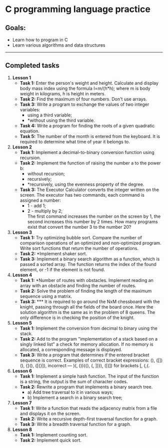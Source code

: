 # C programming language practice
## Goals:
  - Learn how to program in C
  - Learn various algorithms and data structures
---------------------------------------
## Completed tasks
1. **Lesson 1**
    - **Task 1:** Enter the person's weight and height. Calculate and display body mass index using the formula I=m/(h*h); where m is body weight in kilograms, h is height in meters.
    - **Task 2:** Find the maximum of four numbers. Don't use arrays.
    - **Task 3:** Write a program to exchange the values of two integer variables:
        - using a third variable;
        - *without using the third variable.
    - **Task 4:** Write a program for finding the roots of a given quadratic equation.
    - **Task 5:** The number of the month is entered from the keyboard. It is required to determine what time of year it belongs to.
2. **Lesson 2**
    - **Task 1:** Implement a decimal-to-binary conversion function using recursion.
    - **Task 2:** Implement the function of raising the number a to the power b:
        - without recursion;
        - recursively;
        - *recursively, using the evenness property of the degree.
    - **Task 3:** The Executor Calculator converts the integer written on the screen. The executor has two commands, each command is assigned a number:  
        - 1 - add 1;  
        - 2 - multiply by 2;  
    The first command increases the number on the screen by 1, the second increases this number by 2 times. 
    How many programs exist that convert the number 3 to the number 20?
3. **Lesson 3**
    - **Task 1:** Try optimizing bubble sort. Compare the number of comparison operations of an optimized and non-optimized program.
Write sort functions that return the number of operations.
    - **Task 2:** *Implement shaker sort.
    - **Task 3:** Implement a binary search algorithm as a function, which is passed a sorted array. 
    The function returns the index of the found element, or -1 if the element is not found.
4. **Lesson 4**
    - **Task 1:** *Number of routes with obstacles. Implement reading an array with an obstacle and finding the number of routes.
    - **Task 2:** Solve the problem of finding the length of the maximum sequence using a matrix.
    - **Task 3:** *** It is required to go around the NxM chessboard with the knight, passing through all the fields of the board once. 
    Here the solution algorithm is the same as in the problem of 8 queens. The only difference is in checking the position of the knight.
5. **Lesson 5**
    - **Task 1:** Implement the conversion from decimal to binary using the stack.
    - **Task 2:** Add to the program "implementation of a stack based on a singly linked list" a check for memory allocation. If no memory is allocated, a corresponding message is displayed.
    - **Task 3:** Write a program that determines if the entered bracket sequence is correct. Examples of correct bracket expressions:
  (), ([])(), {}(), ([{}]), incorrect — )(, ())({), (, ])}), ([(]) for brackets [, (,{.
6. **Lesson 6**
    - **Task 1:** Implement a simple hash function. The input of the function is a string, the output is the sum of character codes.
    - **Task 2:** Rewrite a program that implements a binary search tree.
        - a) Add tree traversal to it in various ways;
        - b) Implement a search in a binary search tree;
7. **Lesson 7**
    - **Task 1:** Write a function that reads the adjacency matrix from a file and displays it on the screen.
    - **Task 2:** Write a recursive depth-first traversal function for a graph.
    - **Task 3:** Write a breadth traversal function for a graph.
8. **Lesson 8**
    - **Task 1:** Implement counting sort.
    - **Task 2:** Implement quick sort.
